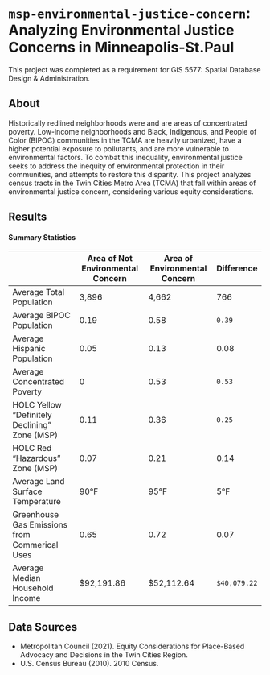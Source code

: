 # `msp-environmental-justice-concern`: Analyzing Environmental Justice Concerns in Minneapolis-St.Paul

This project was completed as a requirement for GIS 5577: Spatial Database Design & Administration.

## About
Historically redlined neighborhoods were and are areas of concentrated poverty. Low-income neighborhoods and Black, Indigenous, and People of Color (BIPOC) communities in the TCMA are heavily urbanized, have a higher potential exposure to pollutants, and are more vulnerable to environmental factors. To combat this inequality, environmental justice seeks to address the inequity of environmental protection in their communities, and attempts to restore this disparity. This project analyzes census tracts in the Twin Cities Metro Area (TCMA) that fall within areas of environmental justice concern, considering various equity considerations.


## Results 

#### Summary Statistics

|    | Area of Not Environmental Concern | Area of Environmental Concern | Difference|
| ------------- | ------------- | ------------- | ------------- |
| Average Total Population | 3,896 | 4,662  | 766 |
| Average BIPOC Population | 0.19 |  0.58 | `0.39` |
| Average Hispanic Population | 0.05 |  0.13 |  0.08 |
| Average Concentrated Poverty | 0 |  0.53 | `0.53` |
| HOLC Yellow “Definitely Declining” Zone (MSP) | 0.11 |  0.36 |  `0.25` |
| HOLC Red “Hazardous” Zone (MSP) | 0.07 |  0.21 |  0.14 |
| Average Land Surface Temperature | 90°F |  95°F | 5°F |
| Greenhouse Gas Emissions from Commerical Uses | 0.65 |  0.72 | 0.07 |
| Average Median Household Income | $92,191.86 | $52,112.64 | `$40,079.22` |

## Data Sources
* Metropolitan Council (2021). Equity Considerations for Place-Based Advocacy and Decisions in the Twin Cities Region. 
* U.S. Census Bureau (2010). 2010 Census. 
